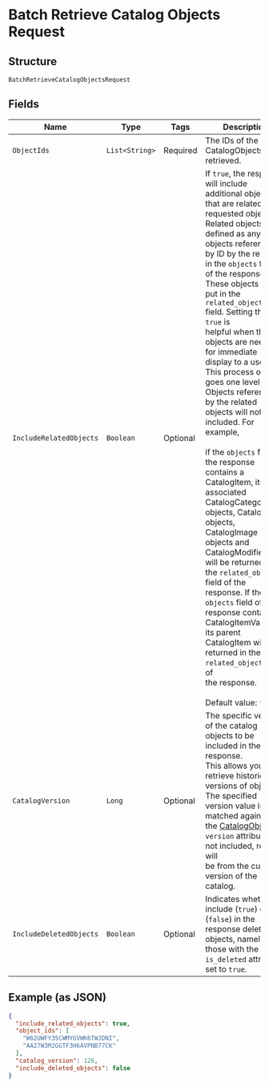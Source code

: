 
# Batch Retrieve Catalog Objects Request

## Structure

`BatchRetrieveCatalogObjectsRequest`

## Fields

| Name | Type | Tags | Description | Getter |
|  --- | --- | --- | --- | --- |
| `ObjectIds` | `List<String>` | Required | The IDs of the CatalogObjects to be retrieved. | List<String> getObjectIds() |
| `IncludeRelatedObjects` | `Boolean` | Optional | If `true`, the response will include additional objects that are related to the<br>requested objects. Related objects are defined as any objects referenced by ID by the results in the `objects` field<br>of the response. These objects are put in the `related_objects` field. Setting this to `true` is<br>helpful when the objects are needed for immediate display to a user.<br>This process only goes one level deep. Objects referenced by the related objects will not be included. For example,<br><br>if the `objects` field of the response contains a CatalogItem, its associated<br>CatalogCategory objects, CatalogTax objects, CatalogImage objects and<br>CatalogModifierLists will be returned in the `related_objects` field of the<br>response. If the `objects` field of the response contains a CatalogItemVariation,<br>its parent CatalogItem will be returned in the `related_objects` field of<br>the response.<br><br>Default value: `false` | Boolean getIncludeRelatedObjects() |
| `CatalogVersion` | `Long` | Optional | The specific version of the catalog objects to be included in the response.<br>This allows you to retrieve historical versions of objects. The specified version value is matched against<br>the [CatalogObject](../../doc/models/catalog-object.md)s' `version` attribute. If not included, results will<br>be from the current version of the catalog. | Long getCatalogVersion() |
| `IncludeDeletedObjects` | `Boolean` | Optional | Indicates whether to include (`true`) or not (`false`) in the response deleted objects, namely, those with the `is_deleted` attribute set to `true`. | Boolean getIncludeDeletedObjects() |

## Example (as JSON)

```json
{
  "include_related_objects": true,
  "object_ids": [
    "W62UWFY35CWMYGVWK6TWJDNI",
    "AA27W3M2GGTF3H6AVPNB77CK"
  ],
  "catalog_version": 126,
  "include_deleted_objects": false
}
```

